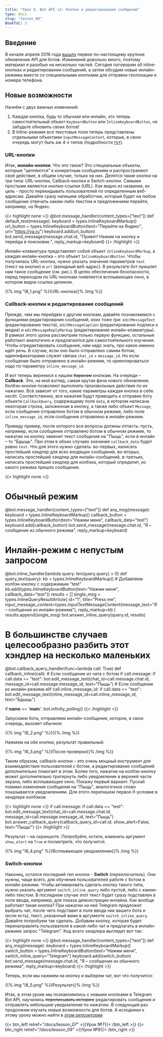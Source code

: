 ```yaml
---
title: "Урок 8. Bot API v2: Кнопки и редактирование сообщений"
type: docs
slug: "lesson_08"
BookToC: 3
---
```


## Введение 
В начале апреля 2016 года [вышло](https://telegram.org/blog/bots-2-0) первое по-настоящему крупное обновление API для ботов. Изменений довольно много, поэтому материал я разобью на несколько частей. Сегодня поговорим об inline-кнопках и редактировании сообщений, а затем обсудим новые инлайн-режимы вместе со специальными кнопками для отправки геолокации и номера телефона.

## Новые возможности
Начнём с двух важных изменений:  
1) Каждая кнопка, будь то обычная или инлайн, это теперь самостоятельный объект `KeyboardButton` или `InlineKeyboardButton`, не забудьте обновить своих ботов!  
2) В Inline-режиме все текстовые поля теперь представлены отдельными объектами `InputMessageContent`, которые, в свою очередь могут быть аж 4-х типов (подробности [тут](https://core.telegram.org/bots/api#inputmessagecontent)).

### URL-кнопки
Итак, **инлайн-кнопки**. Что это такое? Это специальные объекты, которые "цепляются" к конкретным сообщениям и распространяют своё действие, в общем случае, только на них. Делятся такие кнопки на три типа: URL-кнопки, Callback-кнопки и Switch-кнопки.
Самыми простыми являются кнопки-ссылки (URL). Как видно из названия, их цель - просто перекидывать пользователей по определенным веб-адресам. Давайте сразу напишем обработчик, который будет на любое сообщение отвечать каким-либо текстом и предложением перейти, например, на Яндекс.

{{< highlight none >}}
@bot.message_handler(content_types=["text"])
def default_test(message):
    keyboard = types.InlineKeyboardMarkup()
    url_button = types.InlineKeyboardButton(text="Перейти на Яндекс", url="https://ya.ru")
    keyboard.add(url_button)
    bot.send_message(message.chat.id, "Привет! Нажми на кнопку и перейди в поисковик.", reply_markup=keyboard)
{{< /highlight >}}

Инлайн-клавиатура представляет собой объект `InlineKeyboardMarkup`, а каждая инлайн-кнопка – это объект `InlineKeyboardButton`. Чтобы получилась URL-кнопка, нужно указать значения параметров `text` (текст на кнопке) и `url` (валидный веб-адрес). В результате бот пришлет нам такое сообщение (см. рис.). В целях обеспечения безопасности, перед переходом по URL-кнопкам появляется всплывающее окно, в котором видна ссылка целиком.

{{% img "l8_1.png" %}}URL-кнопка{{% /img %}}

### Callback-кнопки и редактирование сообщений

Прежде, чем мы перейдем к другим кнопкам, давайте познакомимся с функциями редактирования сообщений, коих тоже три: `editMessageText` (редактирование текста), `editMessageCaption` (редактирование подписи к медиа) и `editMessageReplyMarkup` (редактирование инлайн-клавиатуры). В рамках этого урока рассмотрим только первую функцию, остальные работают аналогично и предлагаются для самостоятельного изучения.  
Чтобы отредактировать сообщение, нам надо знать, про какое именно идёт речь. В случае, если оно было отправлено самим ботом, идентификаторами служит связка `chat_id` + `message_id`. Но если сообщение было отправлено в инлайн-режиме, то ориентироваться надо по параметру `inline_message_id`.

И вот теперь вернемся к нашим ~~баранам~~ кнопкам. На очереди – **Callback**. Это, на мой взгляд, самая крутая фича нового обновления. Колбэк-кнопки позволяют выполнять произвольные действия по их нажатию. Всё зависит от того, какие параметры каждая кнопка в себе несёт. Соответственно, все нажатия будут приводить к отправке боту объекта `CallbackQuery`, содержащему поле `data`, в котором написана некоторая строка, заложенная в кнопку, а также либо объект `Message`, если сообщение отправлено ботом в обычном режиме, либо поле `inline_message_id`, если сообщение отправлено в инлайн-режиме.

Приведу пример, после которого все вопросы должны отпасть: пусть, например, если сообщение отправлено ботом в обычном режиме, то нажатие на кнопку заменит текст сообщения на "Пыщь", если в инлайн – то "Бдыщь". При этом в обоих случаях значение `callback_data` будет равно `test`. Что для этого нужно сделать: во-первых, написать простейший хэндлер для всех входящих сообщений, во-вторых, написать простейший хэндлер для инлайн-сообщений, в-третьих, написать простейший хэндлер для колбэка, который определит, из какого режима пришло сообщение.

{{< highlight none >}}
# Обычный режим
@bot.message_handler(content_types=["text"])
def any_msg(message):
    keyboard = types.InlineKeyboardMarkup()
    callback_button = types.InlineKeyboardButton(text="Нажми меня", callback_data="test")
    keyboard.add(callback_button)
    bot.send_message(message.chat.id, "Я – сообщение из обычного режима", reply_markup=keyboard)


# Инлайн-режим с непустым запросом
@bot.inline_handler(lambda query: len(query.query) > 0)
def query_text(query):
    kb = types.InlineKeyboardMarkup()
    # Добавляем колбэк-кнопку с содержимым "test"
    kb.add(types.InlineKeyboardButton(text="Нажми меня", callback_data="test"))
    results = []
    single_msg = types.InlineQueryResultArticle(
        id="1", title="Press me",
        input_message_content=types.InputTextMessageContent(message_text="Я – сообщение из инлайн-режима"),
        reply_markup=kb
    )
    results.append(single_msg)
    bot.answer_inline_query(query.id, results)


# В большинстве случаев целесообразно разбить этот хэндлер на несколько маленьких
@bot.callback_query_handler(func=lambda call: True)
def callback_inline(call):
    # Если сообщение из чата с ботом
    if call.message:
        if call.data == "test":
            bot.edit_message_text(chat_id=call.message.chat.id, message_id=call.message.message_id, text="Пыщь")
    # Если сообщение из инлайн-режима
    elif call.inline_message_id:
        if call.data == "test":
            bot.edit_message_text(inline_message_id=call.inline_message_id, text="Бдыщь")

if __name__ == '__main__':
    bot.infinity_polling()
{{< /highlight >}}

Запускаем бота, отправляем инлайн-сообщение, которое, в свою очередь, вызовет обычное:

{{% img "l8_2.png" %}}{{% /img %}}

Нажмем на обе кнопки, результат правильный:

{{% img "l8_3.png" %}}После проверки{{% /img %}}

Таким образом, callback-кнопки – это очень мощный инструмент для взаимодействия пользователей с ботом, а редактирование сообщений дополнительно помогает в этом.
Более того, нажатие на колбэк-кнопку может дополнительно тригернуть либо уведомление в верхней части экрана, либо всплывающее окно. Покажу первый вариант. Пускай помимо изменения сообщения на "Пыщь", аналогичное слово показывается уведомлением. Для этого перепишем первое if-условие в хендлере колбэков:

{{< highlight none >}}
if call.message:
    if call.data == "test":
        bot.edit_message_text(chat_id=call.message.chat.id, message_id=call.message.message_id, text="Пыщь")
        bot.answer_callback_query(callback_query_id=call.id, show_alert=False, text="Пыщь!")
{{< /highlight >}}

Результат – на скриншоте. Попробуйте, кстати, изменить аргумент `show_alert` на `True` и посмотрите, что получится.

{{% img "l8_4.png" %}}Всплывающее уведомление{{% /img %}}

### Switch-кнопки

Наконец, остался последний тип кнопок - **Switch** (переключатель). Они нужны, чаще всего, для обучения пользователей работе с ботом в инлайн-режиме. Чтобы активировать сделать кнопку такого типа, нужно указать аргумент `switch_inline_query` либо пустой, либо с каким-либо текстом. В последнем случае этот текст будет сразу подставлен в поле ввода, например, для показа демонстрации инлайна. Как вообще работает такая кнопка? При нажатии на неё Telegram предложит выбрать чат, после чего подставит в поле ввода ник вашего бота и (если есть), текст, указанный вами в аргументе `switch_inline_query`. Давайте попробуем так сделать. Добавим кнопку, которая будет перенаправлять пользователя в какой-либо чат и предлагать в инлайн-режиме запрос "Telegram". Код всего хендлера выглядит вот так:

{{< highlight none >}}
@bot.message_handler(content_types=["text"])
def any_msg(message):
    keyboard = types.InlineKeyboardMarkup()
    switch_button = types.InlineKeyboardButton(text="Нажми меня", switch_inline_query="Telegram")
    keyboard.add(switch_button)
    bot.send_message(message.chat.id, "Я – сообщение из обычного режима", reply_markup=keyboard)
{{< /highlight >}}

Теперь, если мы нажмем на кнопку и выберем чат, вот что получится:

{{% img "l8_5.png" %}}Результат{{% /img %}}

Итак, в этом уроке мы познакомились с новыми кнопками в Telegram Bot API, научились ~~переписывать историю~~ редактировать сообщения и отправлять небольшие уведомления по нажатию. В следующий раз продолжим изучать новые возможности для ботов.
А исходники к этому уроку можно найти в [этом репозитории](https://github.com/MasterGroosha/telegram-tutorial)

{{< btn_left relref="/docs/lesson_07" >}}Урок №7{{< /btn_left >}}
{{< btn_right relref="/docs/lesson_09" >}}Урок №9{{< /btn_right >}}